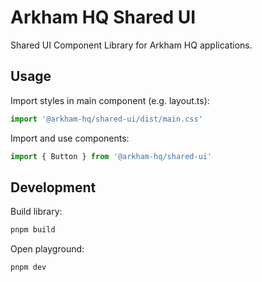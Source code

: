 # Arkham HQ Shared UI

Shared UI Component Library for Arkham HQ applications.

## Usage

Import styles in main component (e.g. layout.ts):

```ts
import '@arkham-hq/shared-ui/dist/main.css'
```

Import and use components:

```ts
import { Button } from '@arkham-hq/shared-ui'
```

## Development

Build library:

```bash
pnpm build
```

Open playground:

```bash
pnpm dev
```
